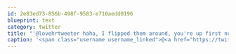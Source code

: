 ```yaml
---
id: 2e83ed73-856b-498f-9583-e710aedd0196
blueprint: text
category: twitter
title: "'@lovehrtweeter haha, I flipped them around, you're up first now!"
caption: '<span class="username username_linked">@<a href="https://twitter.com/lovehrtweeter" title="Shawnee Love">lovehrtweeter</a></span> haha, I flipped them around, you''re up first now!'
---
```

